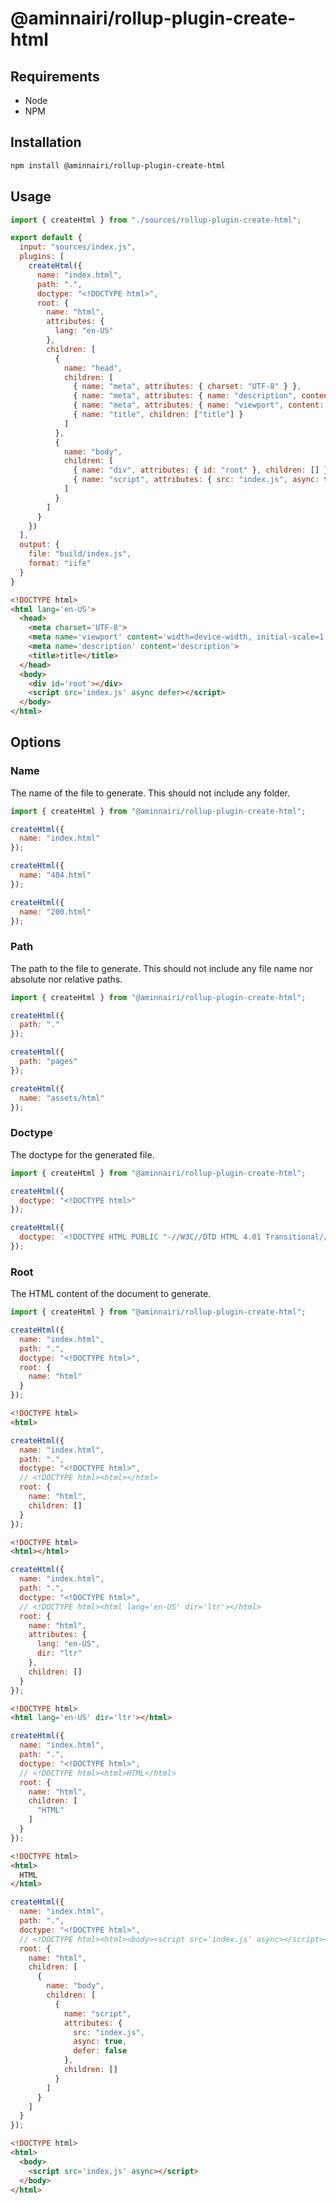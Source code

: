 # @aminnairi/rollup-plugin-create-html

## Requirements

- Node
- NPM

## Installation

```bash
npm install @aminnairi/rollup-plugin-create-html
```

## Usage

```javascript
import { createHtml } from "./sources/rollup-plugin-create-html";

export default {
  input: "sources/index.js",
  plugins: [
    createHtml({
      name: "index.html",
      path: ".",
      doctype: "<!DOCTYPE html>",
      root: {
        name: "html",
        attributes: {
          lang: "en-US"
        },
        children: [
          {
            name: "head",
            children: [
              { name: "meta", attributes: { charset: "UTF-8" } },
              { name: "meta", attributes: { name: "description", content: "description" } },
              { name: "meta", attributes: { name: "viewport", content: "width=device-width, initial-scale=1.0" } },
              { name: "title", children: ["title"] }
            ]
          },
          {
            name: "body",
            children: [
              { name: "div", attributes: { id: "root" }, children: [] },
              { name: "script", attributes: { src: "index.js", async: true, defer: true }, children: [] }
            ]
          }
        ]
      }
    })
  ],
  output: {
    file: "build/index.js",
    format: "iife"
  }
}
```

```html
<!DOCTYPE html>
<html lang='en-US'>
  <head>
    <meta charset='UTF-8'>
    <meta name='viewport' content='width=device-width, initial-scale=1.0'>
    <meta name='description' content='description'>
    <title>title</title>
  </head>
  <body>
    <div id='root'></div>
    <script src='index.js' async defer></script>
  </body>
</html>
```

## Options

### Name

The name of the file to generate. This should not include any folder.

```javascript
import { createHtml } from "@aminnairi/rollup-plugin-create-html";

createHtml({
  name: "index.html"
});

createHtml({
  name: "404.html"
});

createHtml({
  name: "200.html"
});
```

### Path

The path to the file to generate. This should not include any file name nor absolute nor relative paths.

```javascript
import { createHtml } from "@aminnairi/rollup-plugin-create-html";

createHtml({
  path: "."
});

createHtml({
  path: "pages"
});

createHtml({
  name: "assets/html"
});
```

### Doctype

The doctype for the generated file.

```javascript
import { createHtml } from "@aminnairi/rollup-plugin-create-html";

createHtml({
  doctype: "<!DOCTYPE html>"
});

createHtml({
  doctype: `<!DOCTYPE HTML PUBLIC "-//W3C//DTD HTML 4.01 Transitional//EN" "http://www.w3.org/TR/html4/strict.dtd">`
});
```

### Root

The HTML content of the document to generate.

```javascript
import { createHtml } from "@aminnairi/rollup-plugin-create-html";

createHtml({
  name: "index.html",
  path: ".",
  doctype: "<!DOCTYPE html>",
  root: {
    name: "html"
  }
});
```

```html
<!DOCTYPE html>
<html>
```

```javascript
createHtml({
  name: "index.html",
  path: ".",
  doctype: "<!DOCTYPE html>",
  // <!DOCTYPE html><html></html>
  root: {
    name: "html",
    children: []
  }
});
```

```html
<!DOCTYPE html>
<html></html>
```

```javascript
createHtml({
  name: "index.html",
  path: ".",
  doctype: "<!DOCTYPE html>",
  // <!DOCTYPE html><html lang='en-US' dir='ltr'></html>
  root: {
    name: "html",
    attributes: {
      lang: "en-US",
      dir: "ltr"
    },
    children: []
  }
});
```

```html
<!DOCTYPE html>
<html lang='en-US' dir='ltr'></html>
```

```javascript
createHtml({
  name: "index.html",
  path: ".",
  doctype: "<!DOCTYPE html>",
  // <!DOCTYPE html><html>HTML</html>
  root: {
    name: "html",
    children: [
      "HTML"
    ]
  }
});
```

```html
<!DOCTYPE html>
<html>
  HTML
</html>
```

```javascript
createHtml({
  name: "index.html",
  path: ".",
  doctype: "<!DOCTYPE html>",
  // <!DOCTYPE html><html><body><script src='index.js' async></script></body></html>
  root: {
    name: "html",
    children: [
      {
        name: "body",
        children: [
          {
            name: "script",
            attributes: {
              src: "index.js",
              async: true,
              defer: false
            },
            children: []
          }
        ]
      }
    ]
  }
});
```

```html
<!DOCTYPE html>
<html>
  <body>
    <script src='index.js' async></script>
  </body>
</html>
```
